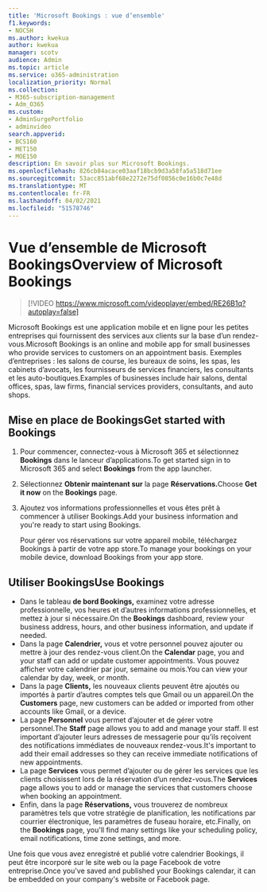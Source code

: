 ```yaml
---
title: 'Microsoft Bookings : vue d’ensemble'
f1.keywords:
- NOCSH
ms.author: kwekua
author: kwekua
manager: scotv
audience: Admin
ms.topic: article
ms.service: o365-administration
localization_priority: Normal
ms.collection:
- M365-subscription-management
- Adm_O365
ms.custom:
- AdminSurgePortfolio
- adminvideo
search.appverid:
- BCS160
- MET150
- MOE150
description: En savoir plus sur Microsoft Bookings.
ms.openlocfilehash: 826cb84acace03aaf18bcb9d3a58fa5a518d71ee
ms.sourcegitcommit: 53acc851abf68e2272e75df0856c0e16b0c7e48d
ms.translationtype: MT
ms.contentlocale: fr-FR
ms.lasthandoff: 04/02/2021
ms.locfileid: "51578746"
---
```

# <a name="overview-of-microsoft-bookings"></a><span data-ttu-id="60bad-103">Vue d’ensemble de Microsoft Bookings</span><span class="sxs-lookup"><span data-stu-id="60bad-103">Overview of Microsoft Bookings</span></span>

> [!VIDEO https://www.microsoft.com/videoplayer/embed/RE26B1q?autoplay=false]

<span data-ttu-id="60bad-104">Microsoft Bookings est une application mobile et en ligne pour les petites entreprises qui fournissent des services aux clients sur la base d’un rendez-vous.</span><span class="sxs-lookup"><span data-stu-id="60bad-104">Microsoft Bookings is an online and mobile app for small businesses who provide services to customers on an appointment basis.</span></span> <span data-ttu-id="60bad-105">Exemples d’entreprises : les salons de course, les bureaux de soins, les spas, les cabinets d’avocats, les fournisseurs de services financiers, les consultants et les auto-boutiques.</span><span class="sxs-lookup"><span data-stu-id="60bad-105">Examples of businesses include hair salons, dental offices, spas, law firms, financial services providers, consultants, and auto shops.</span></span>

## <a name="get-started-with-bookings"></a><span data-ttu-id="60bad-106">Mise en place de Bookings</span><span class="sxs-lookup"><span data-stu-id="60bad-106">Get started with Bookings</span></span>

1. <span data-ttu-id="60bad-107">Pour commencer, connectez-vous à Microsoft 365 et sélectionnez **Bookings** dans le lanceur d’applications.</span><span class="sxs-lookup"><span data-stu-id="60bad-107">To get started sign in to Microsoft 365 and select **Bookings** from the app launcher.</span></span>
1. <span data-ttu-id="60bad-108">Sélectionnez **Obtenir maintenant sur** la page **Réservations.**</span><span class="sxs-lookup"><span data-stu-id="60bad-108">Choose **Get it now** on the **Bookings** page.</span></span>
1. <span data-ttu-id="60bad-109">Ajoutez vos informations professionnelles et vous êtes prêt à commencer à utiliser Bookings.</span><span class="sxs-lookup"><span data-stu-id="60bad-109">Add your business information and you're ready to start using Bookings.</span></span>

    <span data-ttu-id="60bad-110">Pour gérer vos réservations sur votre appareil mobile, téléchargez Bookings à partir de votre app store.</span><span class="sxs-lookup"><span data-stu-id="60bad-110">To manage your bookings on your mobile device, download Bookings from your app store.</span></span>

## <a name="use-bookings"></a><span data-ttu-id="60bad-111">Utiliser Bookings</span><span class="sxs-lookup"><span data-stu-id="60bad-111">Use Bookings</span></span>

- <span data-ttu-id="60bad-112">Dans le tableau **de bord Bookings,** examinez votre adresse professionnelle, vos heures et d’autres informations professionnelles, et mettez à jour si nécessaire.</span><span class="sxs-lookup"><span data-stu-id="60bad-112">On the **Bookings** dashboard, review your business address, hours, and other business information, and update if needed.</span></span>
- <span data-ttu-id="60bad-113">Dans la page **Calendrier,** vous et votre personnel pouvez ajouter ou mettre à jour des rendez-vous client.</span><span class="sxs-lookup"><span data-stu-id="60bad-113">On the **Calendar** page, you and your staff can add or update customer appointments.</span></span> <span data-ttu-id="60bad-114">Vous pouvez afficher votre calendrier par jour, semaine ou mois.</span><span class="sxs-lookup"><span data-stu-id="60bad-114">You can view your calendar by day, week, or month.</span></span>
- <span data-ttu-id="60bad-115">Dans la page **Clients,** les nouveaux clients peuvent être ajoutés ou importés à partir d’autres comptes tels que Gmail ou un appareil.</span><span class="sxs-lookup"><span data-stu-id="60bad-115">On the **Customers** page, new customers can be added or imported from other accounts like Gmail, or a device.</span></span>
- <span data-ttu-id="60bad-116">La page **Personnel** vous permet d’ajouter et de gérer votre personnel.</span><span class="sxs-lookup"><span data-stu-id="60bad-116">The **Staff** page allows you to add and manage your staff.</span></span> <span data-ttu-id="60bad-117">Il est important d’ajouter leurs adresses de messagerie pour qu’ils reçoivent des notifications immédiates de nouveaux rendez-vous.</span><span class="sxs-lookup"><span data-stu-id="60bad-117">It's important to add their email addresses so they can receive immediate notifications of new appointments.</span></span>
- <span data-ttu-id="60bad-118">La page **Services** vous permet d’ajouter ou de gérer les services que les clients choisissent lors de la réservation d’un rendez-vous.</span><span class="sxs-lookup"><span data-stu-id="60bad-118">The **Services** page allows you to add or manage the services that customers choose when booking an appointment.</span></span>
- <span data-ttu-id="60bad-119">Enfin, dans la page **Réservations,** vous trouverez de nombreux paramètres tels que votre stratégie de planification, les notifications par courrier électronique, les paramètres de fuseau horaire, etc.</span><span class="sxs-lookup"><span data-stu-id="60bad-119">Finally, on the **Bookings** page, you'll find many settings like your scheduling policy, email notifications, time zone settings, and more.</span></span>

<span data-ttu-id="60bad-120">Une fois que vous avez enregistré et publié votre calendrier Bookings, il peut être incorporé sur le site web ou la page Facebook de votre entreprise.</span><span class="sxs-lookup"><span data-stu-id="60bad-120">Once you've saved and published your Bookings calendar, it can be embedded on your company's website or Facebook page.</span></span>
